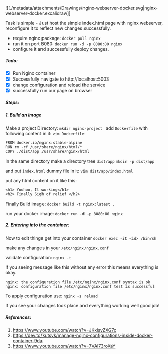![[./metadata/attachments/Drawings/nginx-webserver-docker.svg|nginx-webserver-docker.excalidraw]]

Task is simple - Just host the simple index.html page with nginx webserver, reconfigure it to reflect new changes successfully.

- require nginx package: `docker pull nginx`
- run it on port 8080: `docker run -d -p 8080:80 nginx`
- configure it and successfully deploy changes.

##### **Todo:**
- [x] Run Nginx container
- [x] Successfully navigate to http://localhost:5003
- [x] change configuration and reload the service
- [x] successfully run our page on browser

##### **Steps:**
##### 1.  Build an Image
Make a project Directory: 
`mkdir nginx-project `
add `Dockerfile` with following content in it:
`vim Dockerfile`
 ```
FROM docker.io/nginx:stable-alpine
RUN rm -rf /usr/share/nginx/html/*
COPY ./dist/app /usr/share/nginx/html
```

In the same directory make a directory tree `dist/app`
`mkdir -p dist/app`

and put `index.html` dummy file in it:
`vim dist/app/index.html`

put any html content on it like this:
```
<h1> Yoohoo, It working</h1>
<h2> Finally Sigh of relief </h2>
```

Finally Build image:
`docker build -t nginx:latest .`

run your docker image:
`docker run -d -p 8080:80 nginx`

##### 2. Entering into the container:
Now to edit things get into your container
`docker exec -it <id> /bin/sh`

make any changes in your `/etc/nginx/nginx.conf`

validate configuration:
`nginx -t`

If you seeing message like this without any error this means everything is okay.
```
nginx: the configuration file /etc/nginx/nginx.conf syntax is ok
nginx: configuration file /etc/nginx/nginx.conf test is successful
```

To apply configuration use:
`nginx -s reload`

If you see your changes took place and everything working well good job!

##### References: 
1. https://www.youtube.com/watch?v=JKxlsvZXG7c
2. https://dev.to/kutsyk/manage-nginx-configurations-inside-docker-container-9da
3. https://www.youtube.com/watch?v=7VAI73roXaY
